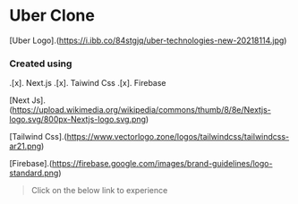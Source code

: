 # Uber Clone

[Uber Logo].(https://i.ibb.co/84stgjq/uber-technologies-new-20218114.jpg)

### **Created using**

.[x]. Next.js
.[x]. Taiwind Css
.[x]. Firebase

[Next Js].(https://upload.wikimedia.org/wikipedia/commons/thumb/8/8e/Nextjs-logo.svg/800px-Nextjs-logo.svg.png)

[Tailwind Css].(https://www.vectorlogo.zone/logos/tailwindcss/tailwindcss-ar21.png)

[Firebase].(https://firebase.google.com/images/brand-guidelines/logo-standard.png)

> Click on the below link to experience
